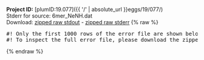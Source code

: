 **Project ID:** [plumID:19.077]({{ '/' | absolute_url }}eggs/19/077/)  
Stderr for source:  6mer_NeNH.dat   
Download: [zipped raw stdout](6mer_NeNH.dat.plumed_master.stdout.txt.zip) - [zipped raw stderr](6mer_NeNH.dat.plumed_master.stderr.txt.zip) 
{% raw %}
<pre>
#! Only the first 1000 rows of the error file are shown below
#! To inspect the full error file, please download the zipped raw stderr file above
</pre>
{% endraw %}

